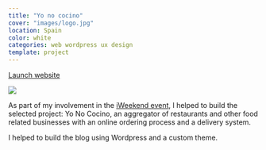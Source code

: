 ```yaml
---
title: "Yo no cocino"
cover: "images/logo.jpg"
location: Spain
color: white
categories: web wordpress ux design
template: project
---
```


<p class="align-center">
<a class="btn" role="button" href="http://www.yonococino.com/blog/" target="_blank">Launch website</a>
</p>

![](/work/yonococino/images/1.jpg)

As part of my involvement in the [iWeekend event](http://iweekend.org/en), I helped to build the selected project: Yo No Cocino, an aggregator of restaurants and other food related businesses with an online ordering process and a delivery system.

I helped to build the blog using Wordpress and a custom theme.
